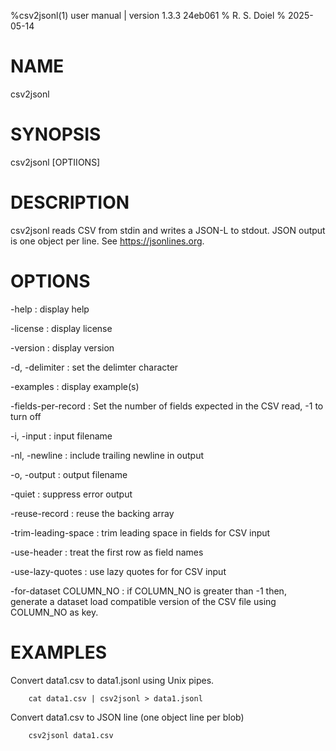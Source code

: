 %csv2jsonl(1) user manual | version 1.3.3 24eb061
% R. S. Doiel
% 2025-05-14

# NAME

csv2jsonl

# SYNOPSIS

csv2jsonl [OPTIIONS]

# DESCRIPTION

csv2jsonl reads CSV from stdin and writes a JSON-L to stdout. JSON output
is one object per line. See https://jsonlines.org.

# OPTIONS

-help
: display help

-license
: display license

-version
: display version

-d, -delimiter
: set the delimter character

-examples
: display example(s)

-fields-per-record
: Set the number of fields expected in the CSV read, -1 to turn off

-i, -input
: input filename

-nl, -newline
: include trailing newline in output

-o, -output
: output filename

-quiet
: suppress error output

-reuse-record
: reuse the backing array

-trim-leading-space
: trim leading space in fields for CSV input

-use-header
: treat the first row as field names

-use-lazy-quotes
: use lazy quotes for for CSV input

-for-dataset COLUMN_NO
: if COLUMN_NO is greater than -1 then, generate a dataset load compatible version of the CSV file
using COLUMN_NO as key.

# EXAMPLES

Convert data1.csv to data1.jsonl using Unix pipes.

~~~
    cat data1.csv | csv2jsonl > data1.jsonl
~~~

Convert data1.csv to JSON line (one object line per blob)

~~~
    csv2jsonl data1.csv
~~~


